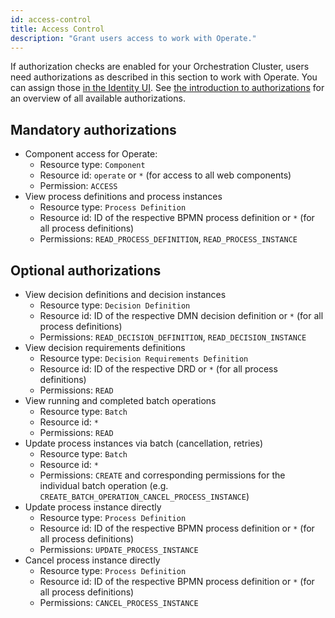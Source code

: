 ```yaml
---
id: access-control
title: Access Control
description: "Grant users access to work with Operate."
---
```


If authorization checks are enabled for your Orchestration Cluster, users need authorizations as described in this section to work with Operate. You can assign those [in the Identity UI](components/identity/authorization.md#create-an-authorization). See [the introduction to authorizations](components/concepts/access-control/authorizations.md#available-resources) for an overview of all available authorizations.

## Mandatory authorizations

- Component access for Operate:
  - Resource type: `Component`
  - Resource id: `operate` or `*` (for access to all web components)
  - Permission: `ACCESS`
- View process definitions and process instances
  - Resource type: `Process Definition`
  - Resource id: ID of the respective BPMN process definition or `*` (for all process definitions)
  - Permissions: `READ_PROCESS_DEFINITION`, `READ_PROCESS_INSTANCE`

## Optional authorizations

- View decision definitions and decision instances
  - Resource type: `Decision Definition`
  - Resource id: ID of the respective DMN decision definition or `*` (for all process definitions)
  - Permissions: `READ_DECISION_DEFINITION`, `READ_DECISION_INSTANCE`
- View decision requirements definitions
  - Resource type: `Decision Requirements Definition`
  - Resource id: ID of the respective DRD or `*` (for all process definitions)
  - Permissions: `READ`
- View running and completed batch operations
  - Resource type: `Batch`
  - Resource id: `*`
  - Permissions: `READ`
- Update process instances via batch (cancellation, retries)
  - Resource type: `Batch`
  - Resource id: `*`
  - Permissions: `CREATE` and corresponding permissions for the individual batch operation (e.g. `CREATE_BATCH_OPERATION_CANCEL_PROCESS_INSTANCE`)
- Update process instance directly
  - Resource type: `Process Definition`
  - Resource id: ID of the respective BPMN process definition or `*` (for all process definitions)
  - Permissions: `UPDATE_PROCESS_INSTANCE`
- Cancel process instance directly
  - Resource type: `Process Definition`
  - Resource id: ID of the respective BPMN process definition or `*` (for all process definitions)
  - Permissions: `CANCEL_PROCESS_INSTANCE`

